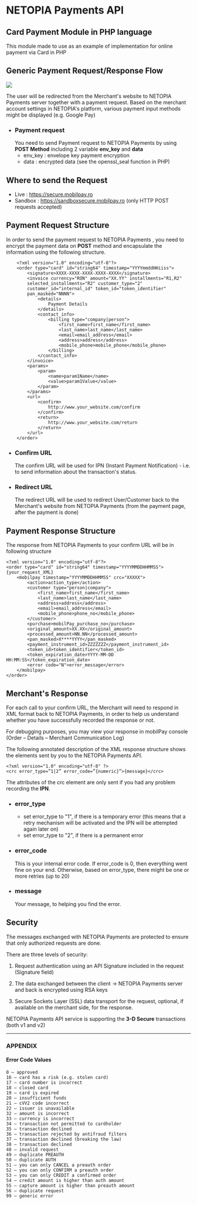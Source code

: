 # NETOPIA Payments API

## Card Payment Module in PHP language
This module made to use as an example of implementation for online payment via Card in PHP 

## Generic Payment Request/Response Flow
<img src="img/NETOPIA_Payments_flow.png">

The user will be redirected from the Merchant's website to NETOPIA Payments server together with a payment request. Based on the merchant account settings in NETOPIA's platform, various payment input methods might be displayed (e.g. Google Pay)

- ### Payment request 
    You need to send Payment request to NETOPIA Payments by using **POST Method** including 2 variable **env_key** and **data**
    - env_key : envelope key
payment encryption
    - data : encrypted data
 (see the openssl_seal function in PHP)
    
## Where to send the Request
- Live : https://secure.mobilpay.ro
- Sandbox : https://sandboxsecure.mobilpay.ro
(only HTTP POST requests accepted)

## Payment Request Structure
In order to send the payment request to NETOPIA Payments , you need to encrypt the payment data on **POST** method and encapsulate the information using the following structure.  

        <?xml version="1.0" encoding="utf-8"?>
        <order type="card" id="string64" timestamp="YYYYmmddHHiiss">
            <signature>XXXX-XXXX-XXXX-XXXX-XXXX</signature>
            <invoice currency="RON" amount="XX.YY" installments="R1,R2"
            selected_installments="R2" customer_type="2"
            customer_id="internal_id" token_id="token_identifier"
            pan_masked="NNNN">
                <details>
                    Payment Details
                </details>
                <contact_info>
                    <billing type="company|person">
                        <first_name>first_name</first_name>
                        <last_name>last_name</last_name>
                        <email>email_address</email>
                        <address>address</address>
                        <mobile_phone>mobile_phone</mobile_phone>
                    </billing>
                </contact_info>
            </invoice>
            <params>
                <param>
                    <name>param1Name</name>
                    <value>param1Value</value>
                </param>
            </params>
            <url>
                <confirm>
                    http://www.your_website.com/confirm
                </confirm>
                <return>
                    http://www.your_website.com/return
                </return>
            </url>
        </order>
- ### Confirm URL
    The confirm URL will be used for IPN (Instant Payment Notification) - i.e. to send information about the transaction's status.
- ### Redirect URL
    The redirect URL will be used to redirect User/Customer back to the Merchant's website from NETOPIA Payments (from the payment page, after the payment is done)

## Payment Response Structure
The response from NETOPIA Payments to your confirm URL will be in following structure

    <?xml version="1.0" encoding="utf-8"?>
    <order type="card" id="string64" timestamp="YYYYMMDDHHMMSS">
    {your_request_XML}
        <mobilpay timestamp="YYYYMMDDHHMMSS" crc="XXXXX">
            <action>action_type</action>
            <customer type="person|company">
                <first_name>first_name</first_name>
                <last_name>last_name</last_name>
                <address>address</address>
                <email>email_address</email>
                <mobile_phone>phone_no</mobile_phone>
            </customer>
            <purchase>mobilPay_purchase_no</purchase>
            <original_amount>XX.XX</original_amount>
            <processed_amount>NN.NN</processed_amount>
            <pan_masked>X****YYYY</pan_masked>
            <payment_instrument_id>ZZZZZZZ</payment_instrument_id>
            <token_id>token_identifier</token_id>
            <token_expiration_date>YYYY-MM-DD HH:MM:SS</token_expiration_date>
            <error code="N">error_message</error>
        </mobilpay>
    </order>

## Merchant's Response
For each call to your confirm URL, the Merchant will need to respond in XML format back to NETOPIA Payments, in order to help us understand whether you have successfully recorded the response or not.

For debugging purposes, you may view your response in mobilPay console (Order – Details – Merchant Communication Log)

The following annotated description of the XML response structure shows the elements sent by you to the NETOPIA Payments API.

    <?xml version="1.0" encoding="utf-8" ?>
    <crc error_type=”1|2” error_code=”{numeric}”>{message}</crc>

The attributes of the crc element are only sent if you had any problem recording
the **IPN**.
- ### error_type 
    - set error_type  to "1", if there is a temporary error (this means that a retry mechanism will be activated and the IPN will be attempted again later on)
    - set error_type  to "2", if there is a permanent error

- ### error_code
    This is your internal error code. If error_code is 0, then everything went fine on your end. Otherwise, based on error_type, there might be one or more retries (up to 20)
- ### message
    Your message, to helping you find the error.

## Security
The messages exchanged with NETOPIA Payments are protected to ensure that only authorized requests are done.

There are three levels of security:
1. Request authentication using an API Signature included in the request (Signature field)

2. The data exchanged between the client → NETOPIA Payments server and back is encrypted using RSA keys

3. Secure Sockets Layer (SSL) data transport for the request, optional, if available
on the merchant side, for the response.

NETOPIA Payments API service is supporting the **3-D Secure** transactions (both v1 and v2)

<hr>

### APPENDIX
#### Error Code Values
    0 – approved
    16 – card has a risk (e.g. stolen card)
    17 – card number is incorrect
    18 – closed card
    19 – card is expired
    20 – insufficient funds
    21 – cVV2 code incorrect
    22 – issuer is unavailable
    32 – amount is incorrect
    33 – currency is incorrect
    34 – transaction not permitted to cardholder
    35 – transaction declined
    36 – transaction rejected by antifraud filters
    37 – transaction declined (breaking the law)
    38 – transaction declined
    48 – invalid request
    49 – duplicate PREAUTH
    50 – duplicate AUTH
    51 – you can only CANCEL a preauth order
    52 – you can only CONFIRM a preauth order
    53 – you can only CREDIT a confirmed order
    54 – credit amount is higher than auth amount
    55 – capture amount is higher than preauth amount
    56 – duplicate request
    99 – generic error


